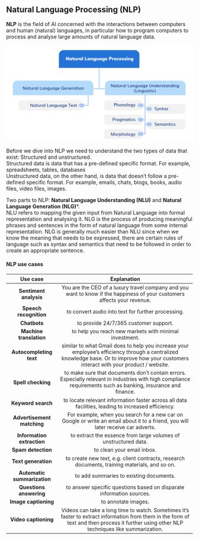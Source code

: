 ## Natural Language Processing (NLP)

**NLP** is the field of AI concerned with the interactions between computers and human (natural) languages, in particular how to program computers to process and analyse large amounts of natural language data.


![](misc/NLP.jpg)

Before we dive into NLP we need to understand the two types of data that exist: Structured and unstructured.    
Structured data is data that has a pre-defined specific format. For example, spreadsheets, tables, databases   
Unstructured data, on the other hand, is data that doesn’t follow a pre-defined specific format. For example, emails, chats, blogs, books, audio files, video files, images.   


Two parts to NLP: **Natural Language Understanding (NLU)** and **Natural Language Generation (NLG)***.    
NLU refers to mapping the given input from Natural Language into formal representation and analysing it.
NLG is the process of producing meaningful phrases and sentences in the form of natural language from some internal representation. NLG is generally much easier than NLU since
when we know the meaning that needs to be expressed, there are certain rules of language such as syntax and semantics that need to be followed in order to create an appropriate
sentence.

#### NLP use cases

|          **Use case**          |                                                                                                  **Explanation**                                                                                                 |
|:------------------------------:|:----------------------------------------------------------------------------------------------------------------------------------------------------------------------------------------------------------------:|
|     **Sentiment   analysis**       |     You   are the CEO   of a luxury travel company and you want to know   if the happiness of your customers affects your revenue.                                                                               |
|     **Speech   recognition**       |     to convert audio into text for further processing.                                                                                                                                                           |
|     **Chatbots**                   |     to provide 24/7/365 customer support.                                                                                                                                                                        |
|     **Machine translation**        |     to help   you reach new   markets with minimal investment.                                                                                                                                                   |
|     **Autocompleting text**        |     similar to what   Gmail does to   help you increase your employee’s efficiency   through a centralized knowledge base. Or to   improve how your   customers interact with your product / website.            |
|     **Spell   checking**           |     to make sure   that documents don’t   contain errors. Especially relevant in   industries with high   compliance requirements such   as banking, insurance and finance.                                      |
|     **Keyword   search**           |     to locate relevant information faster across all data facilities, leading to increased efficiency.                                                                                                           |
|     **Advertisement matching**     |     For example, when   you search for   a new car   on Google or write an   email about it   to a friend, you will later receive car adverts.                                                                   |
|     **Information extraction**     |     to extract the   essence from large   volumes of unstructured data.                                                                                                                                          |
|     **Spam   detection**           |     to clean   your email inbox.                                                                                                                                                                                 |
|     **Text   generation**          |     to create new   text, e.g. client   contracts, research documents, training materials, and so on.                                                                                                            |
|     **Automatic summarization**    |     to add summaries to existing   documents.                                                                                                                                                                    |
|     **Questions answering**        |     to answer specific questions based on   disparate information sources.                                                                                                                                       |
|     **Image   captioning**         |     to annotate images.                                                                                                                                                                                          |
|     **Video   captioning**         |     Videos can take a long time   to watch.     Sometimes   it’s faster to extract information from them in the form   of text and   then process it   further using other NLP techniques like summarization.    |

